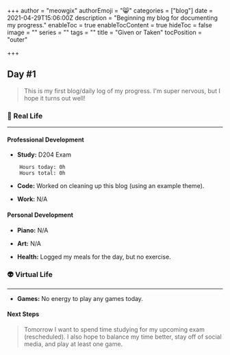 +++
author = "meowgix"
authorEmoji = "😸"
categories = ["blog"]
date = 2021-04-29T15:06:00Z
description = "Beginning my blog for documenting my progress."
enableToc = true
enableTocContent = true
hideToc = false
image = ""
series = ""
tags = ""
title = "Given or Taken"
tocPosition = "outer"

+++
## Day #1

> This is my first blog/daily log of my progress. I'm super nervous, but I hope it turns out well!

### 🌱 Real Life

***

#### Professional Development

- **Study:** D204 Exam
```
    Hours today: 0h
    Hours total: 0h
```
- **Code:**  Worked on cleaning up this blog (using an example theme).

- **Work:** N/A

#### Personal Development

- **Piano:** N/A

- **Art:** N/A

- **Health:**  Logged my meals for the day, but no exercise.



### 👽 Virtual Life

***

- **Games:**  No energy to play any games today.

#### Next Steps

> Tomorrow I want to spend time studying for my upcoming exam (rescheduled). I also hope to balance my time better, stay off of social media, and play at least one game.